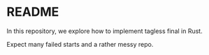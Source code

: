 # README

In this repository, we explore how to implement tagless final in Rust.

Expect many failed starts and a rather messy repo.
